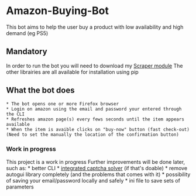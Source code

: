 # Amazon-Buying-Bot
This bot aims to help the user buy a product with low availability and high demand (eg PS5)

## Mandatory
In order to run the bot you will need to download my [Scraper module](https://github.com/locsta/Scraper)
The other librairies are all available for installation using pip

## What the bot does
    * The bot opens one or more Firefox browser 
    * Login on amazon using the email and password your entered through the CLI
    * Refreshes amazon page(s) every fews seconds until the item appears available
    * When the item is avaible clicks on "buy-now" button (fast check-out) (Need to set the manually the location of the confirmation button)

### Work in progress
This project is a work in progress
Further improvements will be done later, such as:
    * better CLI
    * [integrated captcha solver](https://github.com/locsta/Amazon-Captcha-Solver) (if that's doable)
    * remove autogui library completely (and the problems that comes with it)
    * possibility of saving your email/password locally and safely
    * ini file to save sets of parameters